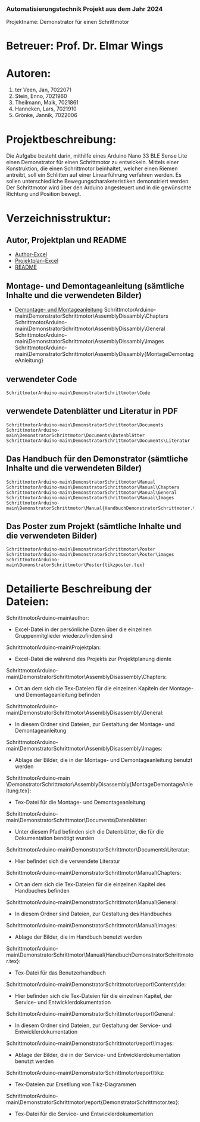 <b><h3> Automatisierungstechnik Projekt aus dem Jahr 2024 </h3></b>
<p> Projektname: Demonstrator für einen Schrittmotor </p>

# Betreuer: Prof. Dr. Elmar Wings

# Autoren:

1. ter Veen, Jan, 7022071
2. Stein, Enno, 7021960
3. Theilmann, Maik, 7021861
4. Hanneken, Lars, 7021910
5. Grönke, Jannik, 7022006

# Projektbeschreibung: 
Die Aufgabe besteht darin, mithilfe eines Arduino Nano 33 BLE Sense Lite einen Demonstrator für einen Schrittmotor zu entwickeln. 
Mittels einer Konstruktion, die einen Schrittmotor beinhaltet, welcher einen Riemen antreibt, soll ein Schlitten auf einer Linearführung verfahren werden. 
Es sollen unterschiedliche Bewegungscharaketeristiken demonstriert werden. Der Schrittmotor wird über den Arduino angesteuert und in die gewünschte Richtung und Position bewegt. 

# Verzeichnisstruktur: 
## Autor, Projektplan und README
- [Author-Excel](author.xlsx)
- [Projektplan-Excel](Projektplan.xlsx)
- [README](README.md)

## Montage- und Demontageanleitung (sämtliche Inhalte und die verwendeten Bilder)
- [Demontage- und Montageanleitung](/AssemblyDissambly)
	SchrittmotorArduino-main\DemonstratorSchrittmotor\AssemblyDissambly\Chapters
	SchrittmotorArduino-main\DemonstratorSchrittmotor\AssemblyDissambly\General
	SchrittmotorArduino-main\DemonstratorSchrittmotor\AssemblyDissambly\Images
	SchrittmotorArduino-main\DemonstratorSchrittmotor\AssemblyDissambly{MontageDemontageAnleitung}

## verwendeter Code
	SchrittmotorArduino-main\DemonstratorSchrittmotor\Code

## verwendete Datenblätter und Literatur in PDF
	SchrittmotorArduino-main\DemonstratorSchrittmotor\Documents
	SchrittmotorArduino-main\DemonstratorSchrittmotor\Documents\Datenblätter
	SchrittmotorArduino-main\DemonstratorSchrittmotor\Documents\Literatur

## Das Handbuch für den Demonstrator (sämtliche Inhalte und die verwendeten Bilder)
	SchrittmotorArduino-main\DemonstratorSchrittmotor\Manual
	SchrittmotorArduino-main\DemonstratorSchrittmotor\Manual\Chapters
	SchrittmotorArduino-main\DemonstratorSchrittmotor\Manual\General
	SchrittmotorArduino-main\DemonstratorSchrittmotor\Manual\Images
	SchrittmotorArduino-main\DemonstratorSchrittmotor\Manual{HandbuchDemonstratorSchrittmotor.tex}

## Das Poster zum Projekt (sämtliche Inhalte und die verwendeten Bilder)
	SchrittmotorArduino-main\DemonstratorSchrittmotor\Poster
	SchrittmotorArduino-main\DemonstratorSchrittmotor\Poster\images
	SchrittmotorArduino-main\DemonstratorSchrittmotor\Poster{tikzposter.tex}


# Detailierte Beschreibung der Dateien:

SchrittmotorArduino-main\author:
- Excel-Datei in der persönliche Daten über die einzelnen Gruppenmitglieder wiederzufinden sind

SchrittmotorArduino-main\Projektplan:
- Excel-Datei die während des Projekts zur Projektplanung diente



SchrittmotorArduino-main\DemonstratorSchrittmotor\AssemblyDisassembly\Chapters:
- Ort an dem sich die Tex-Dateien für die einzelnen Kapiteln der Montage- und Demontageanleitung befinden

SchrittmotorArduino-main\DemonstratorSchrittmotor\AssemblyDisassembly\General:
- In diesem Ordner sind Dateien, zur Gestaltung der Montage- und Demontageanleitung

SchrittmotorArduino-main\DemonstratorSchrittmotor\AssemblyDisassembly\Images:
- Ablage der Bilder, die in der Montage- und Demontageanleitung benutzt werden

SchrittmotorArduino-main \DemonstratorSchrittmotor\AssemblyDisassembly{MontageDemontageAnleitung.tex}:
- Tex-Datei für die Montage- und Demontageanleitung



SchrittmotorArduino-main\DemonstratorSchrittmotor\Documents\Datenblätter:
- Unter diesem Pfad befinden sich die Datenblätter, die für die Dokumentation benötigt wurden

SchrittmotorArduino-main\DemonstratorSchrittmotor\Documents\Literatur:
- Hier befindet sich die verwendete Literatur



SchrittmotorArduino-main\DemonstratorSchrittmotor\Manual\Chapters:
- Ort an dem sich die Tex-Dateien für die einzelnen Kapitel des Handbuches befinden

SchrittmotorArduino-main\DemonstratorSchrittmotor\Manual\General:
- In diesem Ordner sind Dateien, zur Gestaltung des Handbuches

SchrittmotorArduino-main\DemonstratorSchrittmotor\Manual\Images:
- Ablage der Bilder, die im Handbuch benutzt werden

SchrittmotorArduino-main\DemonstratorSchrittmotor\Manual{HandbuchDemonstratorSchrittmotor.tex}:
- Tex-Datei für das Benutzerhandbuch



SchrittmotorArduino-main\DemonstratorSchrittmotor\report\Contents\de:
- Hier befinden sich die Tex-Dateien für die einzelnen Kapitel, der Service- und Entwicklerdokumentation

SchrittmotorArduino-main\DemonstratorSchrittmotor\report\General:
- In diesem Ordner sind Dateien, zur Gestaltung der Service- und Entwicklerdokumentation

SchrittmotorArduino-main\DemonstratorSchrittmotor\report\Images:
- Ablage der Bilder, die in der Service- und Entwicklerdokumentation benutzt werden

SchrittmotorArduino-main\DemonstratorSchrittmotor\report\tikz:
- Tex-Dateien zur Ersetllung von Tikz-Diagrammen

SchrittmotorArduino-main\DemonstratorSchrittmotor\report{DemonstratorSchrittmotor.tex}:
- Tex-Datei für die Service- und Entwicklerdokumentation
